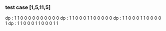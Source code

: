 ### test case [1,5,11,5]
dp : 1 1 0 0 0 0 0 0 0 0 0 0 
dp : 1 1 0 0 0 1 1 0 0 0 0 0 
dp : 1 1 0 0 0 1 1 0 0 0 0 1 
dp : 1 1 0 0 0 1 1 0 0 0 1 1 